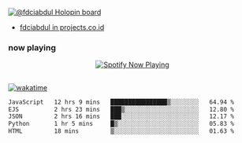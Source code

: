 [![@fdciabdul Holopin board](https://holopin.io/api/user/board?user=fdciabdul)](https://holopin.io/@fdciabdul)

- [fdciabdul in projects.co.id](https://projects.co.id/public/browse_users/view/496e26/fdciabdul)

### now playing 

<p align="center">
  <a href="https://open.spotify.com/user/31ljmyymhthokwewwcd6dsdmvprm" target="_blank"><img src="https://novatorem-psi-rosy.vercel.app/api/spotify" alt="Spotify Now Playing"/></a>
</p>

##

[![wakatime](https://wakatime.com/badge/user/87646243-158a-4241-a3cb-668e1fa2dbb8.svg)](https://wakatime.com/@87646243-158a-4241-a3cb-668e1fa2dbb8)
<!--START_SECTION:waka-->

```txt
JavaScript   12 hrs 9 mins   ████████████████▒░░░░░░░░   64.94 %
EJS          2 hrs 23 mins   ███▒░░░░░░░░░░░░░░░░░░░░░   12.80 %
JSON         2 hrs 16 mins   ███░░░░░░░░░░░░░░░░░░░░░░   12.17 %
Python       1 hr 5 mins     █▒░░░░░░░░░░░░░░░░░░░░░░░   05.83 %
HTML         18 mins         ▒░░░░░░░░░░░░░░░░░░░░░░░░   01.63 %
```

<!--END_SECTION:waka-->
